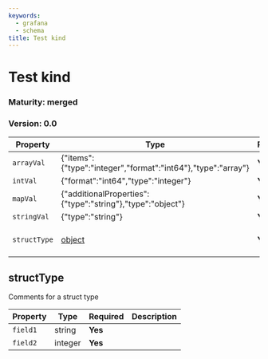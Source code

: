 ```yaml
---
keywords:
  - grafana
  - schema
title: Test kind
---
```


# Test kind

### Maturity: merged
### Version: 0.0

| Property     | Type                                                         | Required | Description                |
|--------------|--------------------------------------------------------------|----------|----------------------------|
| `arrayVal`   | {"items":{"type":"integer","format":"int64"},"type":"array"} | **Yes**  |                            |
| `intVal`     | {"format":"int64","type":"integer"}                          | **Yes**  |                            |
| `mapVal`     | {"additionalProperties":{"type":"string"},"type":"object"}   | **Yes**  |                            |
| `stringVal`  | {"type":"string"}                                            | **Yes**  |                            |
| `structType` | [object](#structtype)                                        | **Yes**  | Comments for a struct type |

## structType

Comments for a struct type

| Property | Type    | Required | Description |
|----------|---------|----------|-------------|
| `field1` | string  | **Yes**  |             |
| `field2` | integer | **Yes**  |             |


